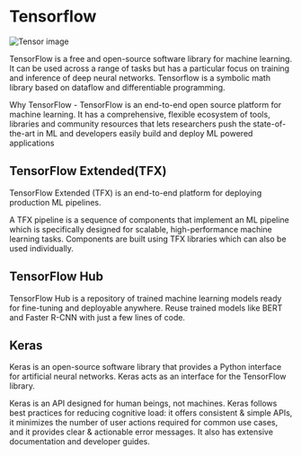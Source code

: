 # Tensorflow


![Tensor image](https://user-images.githubusercontent.com/30737713/68445697-a2760b00-01a8-11ea-8f52-5ef1ef6cb546.png)




TensorFlow is a free and open-source software library for machine learning. It can be used across a range of tasks but has a particular focus on training and inference of deep neural networks. Tensorflow is a symbolic math library based on dataflow and differentiable programming.


Why TensorFlow -  TensorFlow is an end-to-end open source platform for machine learning. It has a comprehensive, flexible ecosystem of tools, libraries and community resources that lets researchers push the state-of-the-art in ML and developers easily build and deploy ML powered applications


TensorFlow Extended(TFX)
--
TensorFlow Extended (TFX) is an end-to-end platform for deploying production ML pipelines. 

A TFX pipeline is a sequence of components that implement an ML pipeline which is specifically designed for scalable, high-performance machine learning tasks. Components are built using TFX libraries which can also be used individually.


TensorFlow Hub
--
TensorFlow Hub is a repository of trained machine learning models ready for fine-tuning and deployable anywhere. Reuse trained models like BERT and Faster R-CNN with just a few lines of code.

Keras
--

Keras is an open-source software library that provides a Python interface for artificial neural networks. Keras acts as an interface for the TensorFlow library.

Keras is an API designed for human beings, not machines. Keras follows best practices for reducing cognitive load: it offers consistent & simple APIs, it minimizes the number of user actions required for common use cases, and it provides clear & actionable error messages. It also has extensive documentation and developer guides.
